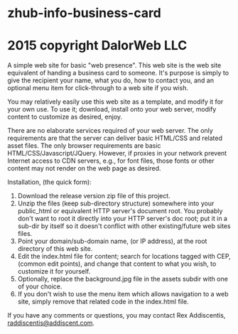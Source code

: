 # zhub-info-business-card
# 2015 copyright DalorWeb LLC

A simple web site for basic "web presence".  This web site is the web site
equivalent of handing a business card to someone.  It's purpose is simply to
give the recipient your name, what you do, how to contact you, and an optional
menu item for click-through to a web site if you wish.

You may relatively easily use this web site as a template, and modify it for
your own use.  To use it; download, install onto your web server, modify content
to customize as desired, enjoy.

There are no elaborate services required of your web server.  The only
requirements are that the server can deliver basic HTML/CSS and related asset
files.  The only browser requirements are basic HTML/CSS/Javascript/JQuery.
However, if proxies in your network prevent Internet access to CDN servers,
e.g., for font files, those fonts or other content may not render on the web
page as desired.

Installation, (the quick form):
  1.  Download the release version zip file of this project.
  2.  Unzip the files (keep sub-directory structure) somewhere into your
      public_html or equivalent HTTP server's document root.  You probably
      don't want to root it directly into your HTTP server's doc root; put it in
       a sub-dir by itself so it doesn't conflict with other existing/future
      web sites files.
  3.  Point your domain/sub-domain name, (or IP address), at the root directory of
      this web site.
  4.  Edit the index.html file for content; search for locations tagged with CEP,
      (common edit points), and change that content to what you wish, to customize
      it for yourself.
  5.  Optionally, replace the background.jpg file in the assets subdir with one of
      your choice.
  6.  If you don't wish to use the menu item which allows navigation to a web site,
      simply remove that related code in the index.html file.

If you have any comments or questions, you may contact
Rex Addiscentis, raddiscentis@addiscent.com.
